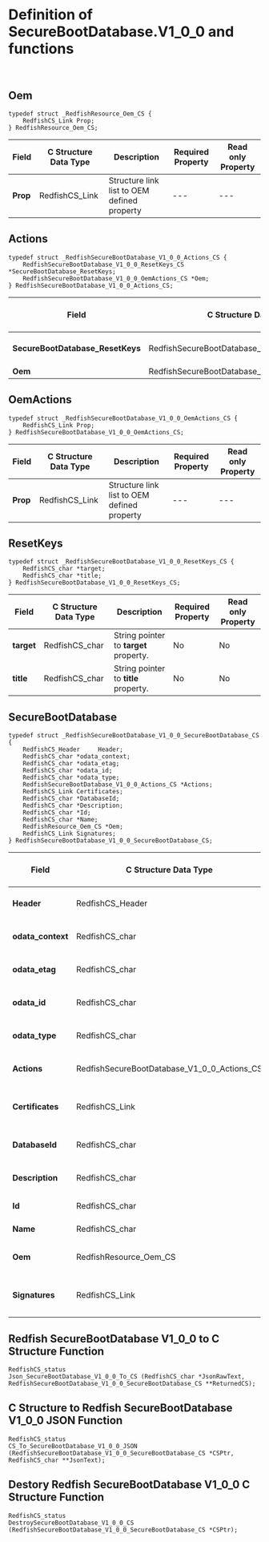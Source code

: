 # Definition of SecureBootDatabase.V1_0_0 and functions<br><br>

## Oem
    typedef struct _RedfishResource_Oem_CS {
        RedfishCS_Link Prop;
    } RedfishResource_Oem_CS;

|Field |C Structure Data Type|Description |Required Property|Read only Property
| ---  | --- | --- | --- | ---
|**Prop**|RedfishCS_Link| Structure link list to OEM defined property| ---| ---


## Actions
    typedef struct _RedfishSecureBootDatabase_V1_0_0_Actions_CS {
        RedfishSecureBootDatabase_V1_0_0_ResetKeys_CS *SecureBootDatabase_ResetKeys;
        RedfishSecureBootDatabase_V1_0_0_OemActions_CS *Oem;
    } RedfishSecureBootDatabase_V1_0_0_Actions_CS;

|Field |C Structure Data Type|Description |Required Property|Read only Property
| ---  | --- | --- | --- | ---
|**SecureBootDatabase_ResetKeys**|RedfishSecureBootDatabase_V1_0_0_ResetKeys_CS| Structure points to **#SecureBootDatabase.ResetKeys** property.| No| No
|**Oem**|RedfishSecureBootDatabase_V1_0_0_OemActions_CS| Structure points to **Oem** property.| No| No


## OemActions
    typedef struct _RedfishSecureBootDatabase_V1_0_0_OemActions_CS {
        RedfishCS_Link Prop;
    } RedfishSecureBootDatabase_V1_0_0_OemActions_CS;

|Field |C Structure Data Type|Description |Required Property|Read only Property
| ---  | --- | --- | --- | ---
|**Prop**|RedfishCS_Link| Structure link list to OEM defined property| ---| ---


## ResetKeys
    typedef struct _RedfishSecureBootDatabase_V1_0_0_ResetKeys_CS {
        RedfishCS_char *target;
        RedfishCS_char *title;
    } RedfishSecureBootDatabase_V1_0_0_ResetKeys_CS;

|Field |C Structure Data Type|Description |Required Property|Read only Property
| ---  | --- | --- | --- | ---
|**target**|RedfishCS_char| String pointer to **target** property.| No| No
|**title**|RedfishCS_char| String pointer to **title** property.| No| No


## SecureBootDatabase
    typedef struct _RedfishSecureBootDatabase_V1_0_0_SecureBootDatabase_CS {
        RedfishCS_Header     Header;
        RedfishCS_char *odata_context;
        RedfishCS_char *odata_etag;
        RedfishCS_char *odata_id;
        RedfishCS_char *odata_type;
        RedfishSecureBootDatabase_V1_0_0_Actions_CS *Actions;
        RedfishCS_Link Certificates;
        RedfishCS_char *DatabaseId;
        RedfishCS_char *Description;
        RedfishCS_char *Id;
        RedfishCS_char *Name;
        RedfishResource_Oem_CS *Oem;
        RedfishCS_Link Signatures;
    } RedfishSecureBootDatabase_V1_0_0_SecureBootDatabase_CS;

|Field |C Structure Data Type|Description |Required Property|Read only Property
| ---  | --- | --- | --- | ---
|**Header**|RedfishCS_Header|Redfish C structure header|---|---
|**odata_context**|RedfishCS_char| String pointer to **@odata.context** property.| No| No
|**odata_etag**|RedfishCS_char| String pointer to **@odata.etag** property.| No| No
|**odata_id**|RedfishCS_char| String pointer to **@odata.id** property.| Yes| No
|**odata_type**|RedfishCS_char| String pointer to **@odata.type** property.| Yes| No
|**Actions**|RedfishSecureBootDatabase_V1_0_0_Actions_CS| Structure points to **Actions** property.| No| No
|**Certificates**|RedfishCS_Link| Structure link list to **Certificates** property.| No| Yes
|**DatabaseId**|RedfishCS_char| String pointer to **DatabaseId** property.| No| Yes
|**Description**|RedfishCS_char| String pointer to **Description** property.| No| Yes
|**Id**|RedfishCS_char| String pointer to **Id** property.| Yes| Yes
|**Name**|RedfishCS_char| String pointer to **Name** property.| Yes| Yes
|**Oem**|RedfishResource_Oem_CS| Structure points to **Oem** property.| No| No
|**Signatures**|RedfishCS_Link| Structure link list to **Signatures** property.| No| Yes
## Redfish SecureBootDatabase V1_0_0 to C Structure Function
    RedfishCS_status
    Json_SecureBootDatabase_V1_0_0_To_CS (RedfishCS_char *JsonRawText, RedfishSecureBootDatabase_V1_0_0_SecureBootDatabase_CS **ReturnedCS);

## C Structure to Redfish SecureBootDatabase V1_0_0 JSON Function
    RedfishCS_status
    CS_To_SecureBootDatabase_V1_0_0_JSON (RedfishSecureBootDatabase_V1_0_0_SecureBootDatabase_CS *CSPtr, RedfishCS_char **JsonText);

## Destory Redfish SecureBootDatabase V1_0_0 C Structure Function
    RedfishCS_status
    DestroySecureBootDatabase_V1_0_0_CS (RedfishSecureBootDatabase_V1_0_0_SecureBootDatabase_CS *CSPtr);

